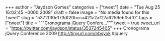 
+++
author = "Jaydson Gomes"
categories = ["tweet"]
date = "Tue Aug 25 16:02:45 +0000 2009"
draft = false
image = "No media found for this Tweet"
slug = "5372f30e173df20bcca421c2af27a6259ebf5df0"
tags = ["tweet"]
title = """Cronograma jQuery Confere..."""
tweet = true
tweet_url = "https://twitter.com/jaydson/status/3537245405"
+++
Cronograma jQuery Conference 2009 http://tinyurl.com/nbsyok #jquery
